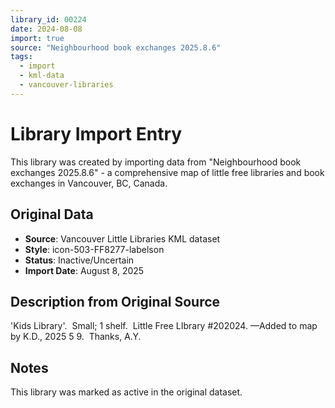 ```yaml
---
library_id: 00224
date: 2024-08-08
import: true
source: "Neighbourhood book exchanges 2025.8.6"
tags:
  - import
  - kml-data
  - vancouver-libraries
---
```


# Library Import Entry

This library was created by importing data from "Neighbourhood book exchanges 2025.8.6" - a comprehensive map of little free libraries and book exchanges in Vancouver, BC, Canada.

## Original Data

- **Source**: Vancouver Little Libraries KML dataset
- **Style**: icon-503-FF8277-labelson
- **Status**: Inactive/Uncertain
- **Import Date**: August 8, 2025

## Description from Original Source

'Kids Library'.  Small; 1 shelf.  
Little Free LIbrary #202024.
—Added to map by K.D., 2025 5 9.  Thanks, A.Y.



## Notes

This library was marked as active in the original dataset.
